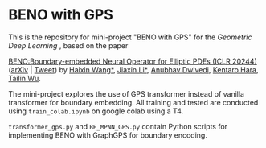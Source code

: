 # BENO with GPS
This is the repository for mini-project "BENO with GPS" for the *Geometric Deep Learning* , based on the paper

[BENO:Boundary-embedded Neural Operator for Elliptic PDEs (ICLR 20244)](https://openreview.net/forum?id=ZZTkLDRmkg) ([arXiv](https://arxiv.org/abs/2401.09323) | [Tweet](https://twitter.com/tailin_wu/status/1747259448635367756)) by [Haixin Wang*](https://willdreamer.github.io/), [Jiaxin Li*](https://github.com/Jiaxinlia/Jiaxin.github.io), [Anubhav Dwivedi](https://dwivedi-anubhav.github.io/website/), [Kentaro Hara](https://aa.stanford.edu/people/ken-hara), [Tailin Wu](https://tailin.org/).

The mini-project explores the use of GPS transformer instead of vanilla transformer for boundary embedding. All training and tested are conducted using `train_colab.ipynb` on google colab using a T4. 

`transformer_gps.py` and `BE_MPNN_GPS.py` contain Python scripts for implementing BENO with GraphGPS for boundary encoding.



